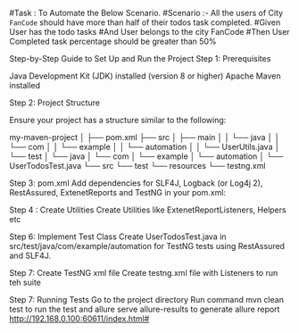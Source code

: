 #Task : To Automate the Below Scenario.
#Scenario :- All the users of City `FanCode` should have more than half of their todos task completed.
#Given User has the todo tasks
#And User belongs to the city FanCode
#Then User Completed task percentage should be greater than 50%


Step-by-Step Guide to Set Up and Run the Project
Step 1: Prerequisites

Java Development Kit (JDK) installed (version 8 or higher)
Apache Maven installed

Step 2: Project Structure

Ensure your project has a structure similar to the following:


my-maven-project
│
├── pom.xml
├── src
│   ├── main
│   │   └── java
│   │       └── com
│   │           └── example
│   │               └── automation
│   │                   └── UserUtils.java
│   └── test
│       └── java
│           └── com
│               └── example
│                   └── automation
│                       └── UserTodosTest.java
└── src
    └── test
        └── resources
            └── testng.xml 

Step 3: pom.xml
Add dependencies for SLF4J, Logback (or Log4j 2), RestAssured, ExtenetReports and TestNG in your pom.xml:

Step 4 : Create Utilities
Create Utilities like ExtenetReportListeners, Helpers etc

Step 6: Implement Test Class
Create UserTodosTest.java in src/test/java/com/example/automation for TestNG tests using RestAssured and SLF4J.

Step 7: Create TestNG xml file 
Create testng.xml file with Listeners to run teh suite

Step 7: Running Tests
Go to the project directory
Run command mvn clean test to run the test and allure serve allure-results to generate allure report http://192.168.0.100:60611/index.html#
